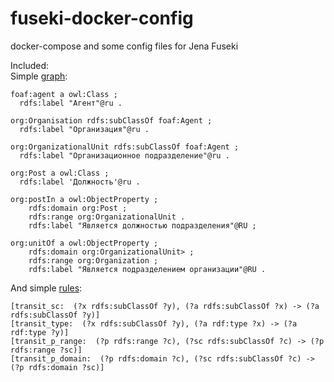 # fuseki-docker-config
docker-compose and some config files for Jena Fuseki

Included:  
Simple [graph](data/graph.ttl):  

```turtle
foaf:agent a owl:Class ;
  rdfs:label "Агент"@ru .

org:Organisation rdfs:subClassOf foaf:Agent ;
  rdfs:label "Организация"@ru .

org:OrganizationalUnit rdfs:subClassOf foaf:Agent ;
  rdfs:label "Организационное подразделение"@ru .

org:Post a owl:Class ;
  rdfs:label 'Должность'@ru .

org:postIn a owl:ObjectProperty ;
    rdfs:domain org:Post ;
    rdfs:range org:OrganizationalUnit .
    rdfs:label "Является должностью подразделения"@RU ;

org:unitOf a owl:ObjectProperty ;
    rdfs:domain org:OrganizationalUnit> ;
    rdfs:range org:Organization ;
    rdfs:label "Является подразделением организации"@RU .
```

And simple [rules](data/rules.ttl):
```turtle
[transit_sc:  (?x rdfs:subClassOf ?y), (?a rdfs:subClassOf ?x) -> (?a rdfs:subClassOf ?y)]
[transit_type:  (?x rdfs:subClassOf ?y), (?a rdf:type ?x) -> (?a rdf:type ?y)]
[transit_p_range:  (?p rdfs:range ?c), (?sc rdfs:subClassOf ?c) -> (?p rdfs:range ?sc)]
[transit_p_domain:  (?p rdfs:domain ?c), (?sc rdfs:subClassOf ?c) -> (?p rdfs:domain ?sc)]
```

